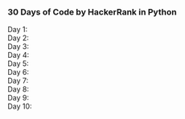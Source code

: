 ### 30 Days of Code by HackerRank in Python
Day 1:<br>
Day 2:<br>
Day 3:<br>
Day 4:<br>
Day 5:<br>
Day 6:<br>
Day 7:<br>
Day 8:<br>
Day 9:<br>
Day 10:<br>
